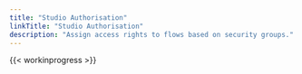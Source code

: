 ```yaml
---
title: "Studio Authorisation"
linkTitle: "Studio Authorisation"
description: "Assign access rights to flows based on security groups."
---
```


{{< workinprogress >}}
